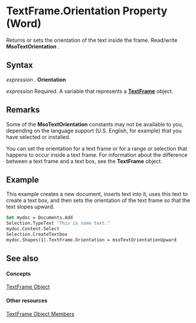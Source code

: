 
# TextFrame.Orientation Property (Word)

Returns or sets the orientation of the text inside the frame. Read/write  **MsoTextOrientation** .


## Syntax

 _expression_ . **Orientation**

 _expression_ Required. A variable that represents a **[TextFrame](46f7e410-80d9-9fe9-2224-488b623f8592.md)** object.


## Remarks

Some of the  **MsoTextOrientation** constants may not be available to you, depending on the language support (U.S. English, for example) that you have selected or installed.

You can set the orientation for a text frame or for a range or selection that happens to occur inside a text frame. For information about the difference between a text frame and a text box, see the  **TextFrame** object.


## Example

This example creates a new document, inserts text into it, uses this text to create a text box, and then sets the orientation of the text frame so that the text slopes upward.


```vb
Set mydoc = Documents.Add 
Selection.TypeText "This is some text." 
mydoc.Content.Select 
Selection.CreateTextbox 
mydoc.Shapes(1).TextFrame.Orientation = msoTextOrientationUpward
```


## See also


#### Concepts


[TextFrame Object](46f7e410-80d9-9fe9-2224-488b623f8592.md)
#### Other resources


[TextFrame Object Members](bb2efcc6-474f-3de5-6d20-940be7549112.md)
